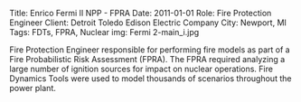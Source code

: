 Title: Enrico Fermi II NPP - FPRA
Date: 2011-01-01
Role: Fire Protection Engineer
Client: Detroit Toledo Edison Electric Company
City: Newport, MI
Tags: FDTs, FPRA, Nuclear
img: Fermi 2-main_i.jpg

Fire Protection Engineer responsible for performing fire models as part of a Fire Probabilistic Risk Assessment (FPRA). The FPRA required analyzing a large number of ignition sources for impact on nuclear operations. Fire Dynamics Tools were used to model thousands of scenarios throughout the power plant.
